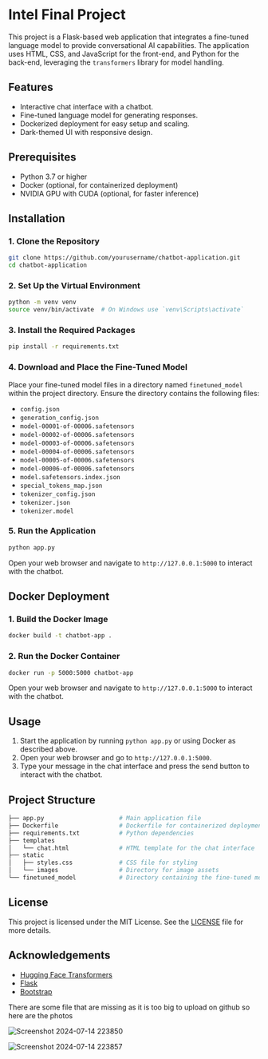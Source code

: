 # Intel Final Project

This project is a Flask-based web application that integrates a fine-tuned language model to provide conversational AI capabilities. The application uses HTML, CSS, and JavaScript for the front-end, and Python for the back-end, leveraging the `transformers` library for model handling.

## Features

- Interactive chat interface with a chatbot.
- Fine-tuned language model for generating responses.
- Dockerized deployment for easy setup and scaling.
- Dark-themed UI with responsive design.

## Prerequisites

- Python 3.7 or higher
- Docker (optional, for containerized deployment)
- NVIDIA GPU with CUDA (optional, for faster inference)

## Installation

### 1. Clone the Repository

```bash
git clone https://github.com/yourusername/chatbot-application.git
cd chatbot-application
```

### 2. Set Up the Virtual Environment

```bash
python -m venv venv
source venv/bin/activate  # On Windows use `venv\Scripts\activate`
```

### 3. Install the Required Packages

```bash
pip install -r requirements.txt
```

### 4. Download and Place the Fine-Tuned Model

Place your fine-tuned model files in a directory named `finetuned_model` within the project directory. Ensure the directory contains the following files:

- `config.json`
- `generation_config.json`
- `model-00001-of-00006.safetensors`
- `model-00002-of-00006.safetensors`
- `model-00003-of-00006.safetensors`
- `model-00004-of-00006.safetensors`
- `model-00005-of-00006.safetensors`
- `model-00006-of-00006.safetensors`
- `model.safetensors.index.json`
- `special_tokens_map.json`
- `tokenizer_config.json`
- `tokenizer.json`
- `tokenizer.model`

### 5. Run the Application

```bash
python app.py
```

Open your web browser and navigate to `http://127.0.0.1:5000` to interact with the chatbot.

## Docker Deployment

### 1. Build the Docker Image

```bash
docker build -t chatbot-app .
```

### 2. Run the Docker Container

```bash
docker run -p 5000:5000 chatbot-app
```

Open your web browser and navigate to `http://127.0.0.1:5000` to interact with the chatbot.

## Usage

1. Start the application by running `python app.py` or using Docker as described above.
2. Open your web browser and go to `http://127.0.0.1:5000`.
3. Type your message in the chat interface and press the send button to interact with the chatbot.

## Project Structure

```bash
├── app.py                     # Main application file
├── Dockerfile                 # Dockerfile for containerized deployment
├── requirements.txt           # Python dependencies
├── templates
│   └── chat.html              # HTML template for the chat interface
├── static
│   ├── styles.css             # CSS file for styling
│   └── images                 # Directory for image assets
└── finetuned_model            # Directory containing the fine-tuned model files
```

## License

This project is licensed under the MIT License. See the [LICENSE](LICENSE) file for more details.

## Acknowledgements

- [Hugging Face Transformers](https://huggingface.co/transformers/)
- [Flask](https://flask.palletsprojects.com/)
- [Bootstrap](https://getbootstrap.com/)

There are some file that are missing as it is too big to upload on github so here are the photos

![Screenshot 2024-07-14 223850](https://github.com/user-attachments/assets/1a38ffa4-5825-4f8f-8e6e-a1055fdcde8d)

![Screenshot 2024-07-14 223857](https://github.com/user-attachments/assets/61f6b0b3-dd31-48ad-aeca-b66f3febc072)
